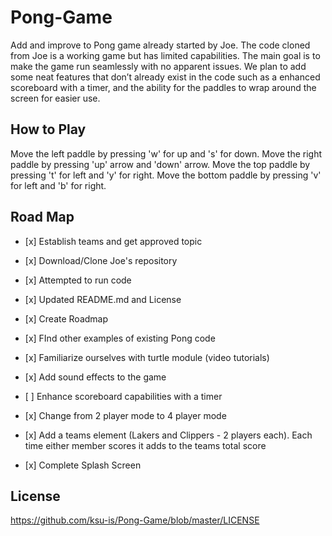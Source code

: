 # Pong-Game
Add and improve to Pong game already started by Joe. The code cloned from Joe is a working game but has limited capabilities.
The main goal is to make the game run seamlessly with no apparent issues.  We plan to add some neat features that don’t already exist in the code such as a enhanced scoreboard with a timer, and the ability for the paddles to wrap around the screen for easier use. 

## How to Play
Move the left paddle by pressing 'w' for up and 's' for down. Move the right paddle by pressing 'up' arrow and 'down' arrow.
Move the top paddle by pressing 't' for left and 'y' for right. Move the bottom paddle by pressing 'v' for left and 'b' for right.
## Road Map
* <p>[x] Establish teams and get approved topic</p>
* <p>[x] Download/Clone Joe's repository</p> 
* <p>[x] Attempted to run code</p>
* <p>[x] Updated README.md and License</p>
* <p>[x] Create Roadmap</p>
* <p>[x] FInd other examples of existing Pong code</p>
* <p>[x] Familiarize ourselves with turtle module (video tutorials)</p>
* <p>[x] Add sound effects to the game</p>
* <p>[ ] Enhance scoreboard capabilities with a timer</p>
* <p>[x] Change from 2 player mode to 4 player mode</p>
* <p>[x] Add a teams element (Lakers and Clippers - 2 players each). Each time either member scores it adds to the teams total score</p>
* <p>[x] Complete Splash Screen</p>
## License 
https://github.com/ksu-is/Pong-Game/blob/master/LICENSE

